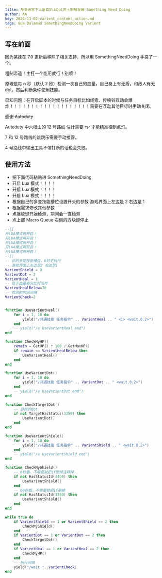 ```yaml
---
title: 多变迷宫下上盾自奶上Dot的土制触发器 Something Need Doing
author: AA
key: 2024-11-02-varient_content_action.md
tags: Gua Dalamud SomethingNeedDoing Varient
---
```


## 写在前面

因为某挂在 7.0 更新后移除了相关支持，所以用 SomethingNeedDoing 手搓了一个。

粗制滥造！主打一个能用就行！别喷！

原理是每 n 秒（默认 2 秒）检测一次自己的血量，自己身上有无盾，和敌人有无 dot，然后判断条件使用技能。

已知问题：在开启脚本的时候与任务目标比如绳索、传唤铃互动会爆炸！！！！！！！！！！！！！！！！！！！需要在互动其他目标时手动关闭。

~~感谢 Autoduty~~

Autoduty 中六根山的 12 号路线 估计需要 rsr 才能精准控制点灯。

7 和 12 号路线的跳跳乐需要手动接管。

4 号路线中输出工具不带打断的话也会失败。


## 使用方法

- 把下面代码粘贴进 SomethingNeedDoing
- 开启 Lua 模式！！！！
- 开启 Lua 模式！！！！
- 开启 Lua 模式！！！！
- 根据自己的多变技能槽位设置开头的参数 游戏界面上左边是 2 右边是 1
- 根据需求修改其他参数
- 点播放键开始检测，期间会一直检测
- 点上部 Macro Queue 右侧的方块键停止

```lua
--[[
开LUA模式再开启！
开LUA模式再开启！
开LUA模式再开启！
开LUA模式再开启！
开LUA模式再开启！
--]]
-- 你的多变技能槽位，0时不执行
-- 游戏界面上左边是2 右边是1
VarientShield = 0
VarientDot = 2
VarientHeal = 1
-- 低于血量百分比时治疗
VarientHealBelow=70
-- 检测的时间间隔
VarientCheck=2


function UseVarientHeal()
    for i = 1, 10 do
        yield("/共通技能 任务指令" .. VarientHeal .. " <1> <wait.0.2>")
    end
    -- yield("/e UseVarientHeal end")
end

function CheckMyHP()
    remain = GetHP() * 100 / GetMaxHP()
    if remain <= VarientHealBelow then
        UseVarientHeal()
    end
end

function UseVarientDot()
    for i = 1, 10 do
        yield("/共通技能 任务指令" .. VarientDot .. " <wait.0.2>")
    end
    -- yield("/e UseVarientDot end")
end

function CheckTargetDot()
    -- 目标的dot
    if not TargetHasStatus(3359) then
        UseVarientDot()
    end
end

function UseVarientShield()
    for i = 1, 10 do
        yield("/共通技能 任务指令" .. VarientShield .. " <wait.0.2>")
    end
    -- yield("/e UseVarientShield end")
end

function CheckMyShield()
    -- 8秒盾，不需要就把if删掉注释掉
    if not HasStatusId(3405) then
        UseVarientShield()
    end
    -- 60秒盾，不需要就把if删掉
    if not HasStatusId(3360) then
        UseVarientShield()
    end
end

while true do
    if VarientShield == 1 or VarientShield == 2 then
        CheckMyShield()
    end
    if VarientDot == 1 or VarientDot == 2 then
        CheckTargetDot()
    end
    if VarientHeal == 1 or VarientHeal == 2 then
        CheckMyHP()
    end
    -- 执行间隔
    yield("/wait "..VarientCheck)
end

```
